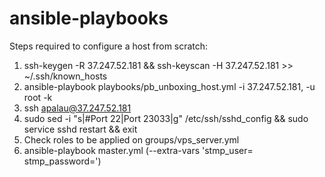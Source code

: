 # ansible-playbooks

Steps required to configure a host from scratch:

1. ssh-keygen -R 37.247.52.181 && ssh-keyscan -H 37.247.52.181 >> ~/.ssh/known_hosts
2. ansible-playbook playbooks/pb_unboxing_host.yml -i 37.247.52.181, -u root -k
3. ssh apalau@37.247.52.181
4. 	sudo sed -i "s|#Port 22|Port 23033|g" /etc/ssh/sshd_config && sudo service sshd restart && exit
5. Check roles to be applied on groups/vps_server.yml
6. ansible-playbook master.yml (--extra-vars 'stmp_user=<user> stmp_password=<password>')

